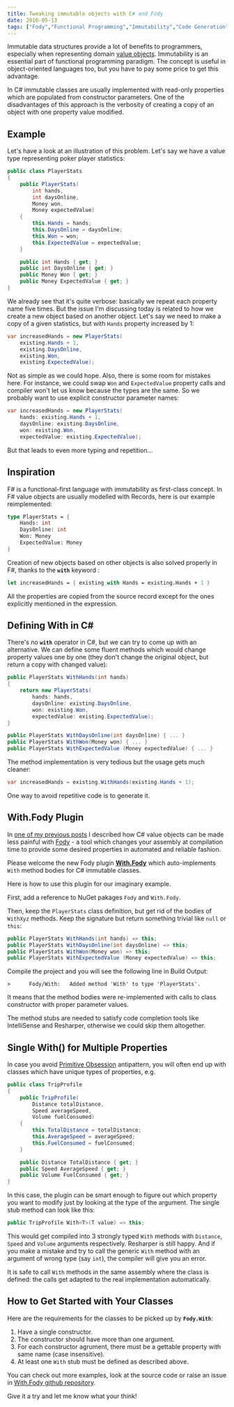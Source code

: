 ```yaml
---
title: Tweaking immutable objects with C# and Fody
date: 2016-05-13
tags: ["Fody","Functional Programming","Immutability","Code Generation"]
---
```


Immutable data structures provide a lot of benefits
to programmers, especially when representing domain 
[value objects](https://lostechies.com/joeocampo/2007/04/23/a-discussion-on-domain-driven-design-value-objects/). 
Immutability is an essential part of functional programming paradigm.
The concept is useful in object-oriented languages too, but you have
to pay some price to get this advantage.

In C# immutable classes are usually implemented with read-only
properties which are populated from constructor parameters. One of the 
disadvantages of this approach is the verbosity of creating a copy of an object
with one property value modified.

Example
-------

Let's have a look at an illustration of this problem. Let's say we have a value
type representing poker player statistics:

``` csharp
public class PlayerStats
{
    public PlayerStats(
        int hands, 
        int daysOnline,
        Money won, 
        Money expectedValue)
    {
        this.Hands = hands;
        this.DaysOnline = daysOnline;
        this.Won = won;
        this.ExpectedValue = expectedValue;
    }

    public int Hands { get; }
    public int DaysOnline { get; }
    public Money Won { get; }
    public Money ExpectedValue { get; }
}
```

We already see that it's quite verbose: basically we repeat each property name
five times. But the issue I'm discussing today is related to how we create 
a new object based on another object. Let's say we need to make a copy of 
a given statistics, but with `Hands` property increased by 1:

``` csharp
var increasedHands = new PlayerStats(
    existing.Hands + 1,
    existing.DaysOnline,
    existing.Won,
    existing.ExpectedValue);
```

Not as simple as we could hope. Also, there is some room for mistakes here. For 
instance, we could swap `Won` and `ExpectedValue` property calls
and compiler won't let us know because the types are the same. So we probably
want to use explicit constructor parameter names:

``` csharp
var increasedHands = new PlayerStats(
    hands: existing.Hands + 1,
    daysOnline: existing.DaysOnline,
    won: existing.Won,
    expectedValue: existing.ExpectedValue);
```

But that leads to even more typing and repetition...

Inspiration
-----------

F# is a functional-first language with immutability as first-class concept.
In F# value objects are usually modelled with Records, here is our example
reimplemented:

``` fsharp
type PlayerStats = {
    Hands: int
    DaysOnline: int
    Won: Money
    ExpectedValue: Money
}
```

Creation of new objects based on other objects is also solved properly in F#,
thanks to the **`with`** keyword :

``` fsharp
let increasedHands = { existing with Hands = existing.Hands + 1 }
```

All the properties are copied from the source record except for the ones
explicitly mentioned in the expression.

Defining With in C#
-------------------

There's no **`with`** operator in C#, but we can try to come up with an
alternative. We can define some fluent methods which would change
property values one by one (they don't change the original object, but
return a copy with changed value):

``` csharp
public PlayerStats WithHands(int hands) 
{
    return new PlayerStats(
        hands: hands,
        daysOnline: existing.DaysOnline,
        won: existing.Won,
        expectedValue: existing.ExpectedValue);
}

public PlayerStats WithDaysOnline(int daysOnline) { ... }
public PlayerStats WithWon(Money won) { ... }
public PlayerStats WithExpectedValue (Money expectedValue) { ... }
```

The method implementation is very tedious but the usage gets much cleaner:

``` csharp
var increasedHands = existing.WithHands(existing.Hands + 1);
```

One way to avoid repetitive code is to generate it.

With.Fody Plugin
----------------

In [one of my previous posts](https://mikhail.io/2015/12/weaving-your-domain-classes-with-fody/)
I described how C# value objects can be made less painful with 
[Fody](https://github.com/Fody/Fody) - a tool which changes your assembly at
compilation time to provide some desired properties in automated and reliable
fashion.

Please welcome the new Fody plugin [**With.Fody**](https://github.com/mikhailshilkov/With.Fody) 
which auto-implements `With` method bodies for C# immutable classes.

Here is how to use this plugin for our imaginary example.

First, add a reference to NuGet pakages `Fody` and `With.Fody`.

Then, keep the `PlayerStats` class definition, but get rid of the bodies
of `WithXyz` methods. Keep the signature but return something trivial like
`null` or `this`:

``` csharp
public PlayerStats WithHands(int hands) => this;
public PlayerStats WithDaysOnline(int daysOnline) => this;
public PlayerStats WithWon(Money won) => this;
public PlayerStats WithExpectedValue (Money expectedValue) => this;
```

Compile the project and you will see the following line in Build Output:

```
>      Fody/With:   Added method 'With' to type 'PlayerStats'.
```

It means that the method bodies were re-implemented with calls to 
class constructor with proper parameter values.

The method stubs are needed to satisfy code completion tools like 
IntelliSense and Resharper, otherwise we could skip them altogether.

Single With() for Multiple Properties
-------------------------------------

In case you avoid [Primitive Obsession](https://mikhail.io/2015/08/units-of-measurement-in-domain-design/)
antipattern, you will often end up with classes which have unique types of 
properties, e.g.

``` csharp
public class TripProfile
{
    public TripProfile(
        Distance totalDistance,
        Speed averageSpeed,
        Volume fuelConsumed)
    {
        this.TotalDistance = totalDistance;
        this.AverageSpeed = averageSpeed;
        this.FuelConsumed = fuelConsumed;
    }

    public Distance TotalDistance { get; }
    public Speed AverageSpeed { get; }
    public Volume FuelConsumed { get; }
}
```

In this case, the plugin can be smart enough to figure out which property
you want to modify just by looking at the type of the argument. The single stub
method can look like this:

``` csharp
public TripProfile With<T>(T value) => this;
```

This would get compiled into 3 strongly typed `With` methods with `Distance`,
`Speed` and `Volume` arguments respectively. Resharper is still happy. And
if you make a mistake and try to call the generic `With` method with an
argument of wrong type (say `int`), the compiler will give you an error.

It is safe to call `With` methods in the same assembly where the class is defined:
the calls get adapted to the real implementation automatically.

How to Get Started with Your Classes
------------------------------------

Here are the requirements for the classes to be picked up by **`Fody.With`**:

1. Have a single constructor.
2. The constructor should have more than one argument.
3. For each constructor agrument, there must be a gettable property with
same name (case insensitive).
4. At least one `With` stub must be defined as described above.

You can check out more examples, look at the source code or raise an issue in
[With.Fody github repository](https://github.com/mikhailshilkov/With.Fody).

Give it a try and let me know what your think!